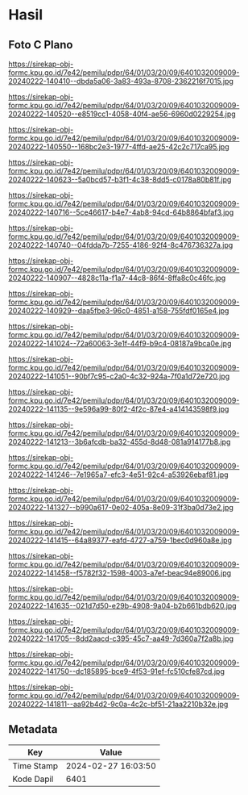 # Hasil

## Foto C Plano

https://sirekap-obj-formc.kpu.go.id/7e42/pemilu/pdpr/64/01/03/20/09/6401032009009-20240222-140410--dbda5a06-3a83-493a-8708-2362216f7015.jpg

https://sirekap-obj-formc.kpu.go.id/7e42/pemilu/pdpr/64/01/03/20/09/6401032009009-20240222-140520--e8519cc1-4058-40f4-ae56-6960d0229254.jpg

https://sirekap-obj-formc.kpu.go.id/7e42/pemilu/pdpr/64/01/03/20/09/6401032009009-20240222-140550--168bc2e3-1977-4ffd-ae25-42c2c717ca95.jpg

https://sirekap-obj-formc.kpu.go.id/7e42/pemilu/pdpr/64/01/03/20/09/6401032009009-20240222-140623--5a0bcd57-b3f1-4c38-8dd5-c0178a80b81f.jpg

https://sirekap-obj-formc.kpu.go.id/7e42/pemilu/pdpr/64/01/03/20/09/6401032009009-20240222-140716--5ce46617-b4e7-4ab8-94cd-64b8864bfaf3.jpg

https://sirekap-obj-formc.kpu.go.id/7e42/pemilu/pdpr/64/01/03/20/09/6401032009009-20240222-140740--04fdda7b-7255-4186-92f4-8c476736327a.jpg

https://sirekap-obj-formc.kpu.go.id/7e42/pemilu/pdpr/64/01/03/20/09/6401032009009-20240222-140907--4828c11a-f1a7-44c8-86f4-8ffa8c0c46fc.jpg

https://sirekap-obj-formc.kpu.go.id/7e42/pemilu/pdpr/64/01/03/20/09/6401032009009-20240222-140929--daa5fbe3-96c0-4851-a158-755fdf0165e4.jpg

https://sirekap-obj-formc.kpu.go.id/7e42/pemilu/pdpr/64/01/03/20/09/6401032009009-20240222-141024--72a60063-3e1f-44f9-b9c4-08187a9bca0e.jpg

https://sirekap-obj-formc.kpu.go.id/7e42/pemilu/pdpr/64/01/03/20/09/6401032009009-20240222-141051--90bf7c95-c2a0-4c32-924a-7f0a1d72e720.jpg

https://sirekap-obj-formc.kpu.go.id/7e42/pemilu/pdpr/64/01/03/20/09/6401032009009-20240222-141135--9e596a99-80f2-4f2c-87e4-a414143598f9.jpg

https://sirekap-obj-formc.kpu.go.id/7e42/pemilu/pdpr/64/01/03/20/09/6401032009009-20240222-141213--3b6afcdb-ba32-455d-8d48-081a914177b8.jpg

https://sirekap-obj-formc.kpu.go.id/7e42/pemilu/pdpr/64/01/03/20/09/6401032009009-20240222-141246--7e1965a7-efc3-4e51-92c4-a53926ebaf81.jpg

https://sirekap-obj-formc.kpu.go.id/7e42/pemilu/pdpr/64/01/03/20/09/6401032009009-20240222-141327--b990a617-0e02-405a-8e09-31f3ba0d73e2.jpg

https://sirekap-obj-formc.kpu.go.id/7e42/pemilu/pdpr/64/01/03/20/09/6401032009009-20240222-141415--64a89377-eafd-4727-a759-1bec0d960a8e.jpg

https://sirekap-obj-formc.kpu.go.id/7e42/pemilu/pdpr/64/01/03/20/09/6401032009009-20240222-141458--f5782f32-1598-4003-a7ef-beac94e89006.jpg

https://sirekap-obj-formc.kpu.go.id/7e42/pemilu/pdpr/64/01/03/20/09/6401032009009-20240222-141635--021d7d50-e29b-4908-9a04-b2b661bdb620.jpg

https://sirekap-obj-formc.kpu.go.id/7e42/pemilu/pdpr/64/01/03/20/09/6401032009009-20240222-141705--8dd2aacd-c395-45c7-aa49-7d360a7f2a8b.jpg

https://sirekap-obj-formc.kpu.go.id/7e42/pemilu/pdpr/64/01/03/20/09/6401032009009-20240222-141750--dc185895-bce9-4f53-91ef-fc510cfe87cd.jpg

https://sirekap-obj-formc.kpu.go.id/7e42/pemilu/pdpr/64/01/03/20/09/6401032009009-20240222-141811--aa92b4d2-9c0a-4c2c-bf51-21aa2210b32e.jpg


## Metadata

| Key        | Value               |
| ---------- | ------------------- |
| Time Stamp | 2024-02-27 16:03:50 |
| Kode Dapil | 6401                |



